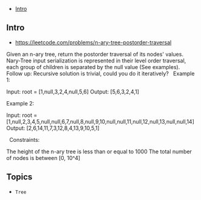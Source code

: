 - [Intro](#intro)

## Intro

- https://leetcode.com/problems/n-ary-tree-postorder-traversal

Given an n-ary tree, return the postorder traversal of its nodes' values.
Nary-Tree input serialization is represented in their level order traversal, each group of children is separated by the null value (See examples).
 
Follow up:
Recursive solution is trivial, could you do it iteratively?
 
Example 1:


Input: root = [1,null,3,2,4,null,5,6]
Output: [5,6,3,2,4,1]

Example 2:


Input: root = [1,null,2,3,4,5,null,null,6,7,null,8,null,9,10,null,null,11,null,12,null,13,null,null,14]
Output: [2,6,14,11,7,3,12,8,4,13,9,10,5,1]

 
Constraints:

The height of the n-ary tree is less than or equal to 1000
The total number of nodes is between [0, 10^4]



## Topics

- `Tree`



